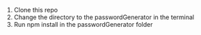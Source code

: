 1. Clone this repo
2. Change the directory to the passwordGenerator in the terminal
3. Run npm install in the passwordGenerator folder
